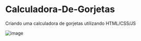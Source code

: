 # Calculadora-De-Gorjetas
Criando uma calculadora de gorjetas utilizando HTML/CSS/JS


![image](https://github.com/rafaprzygo/Calculadora-De-Gorjetas/assets/115998567/cc38ba66-8456-4a28-8e5e-fc112f81568e)
